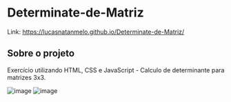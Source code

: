 # Determinate-de-Matriz

Link: https://lucasnatanmelo.github.io/Determinate-de-Matriz/

## Sobre o projeto

Exercício utilizando HTML, CSS e JavaScript - Calculo de determinante para matrizes 3x3.

![image](https://user-images.githubusercontent.com/100950738/169653533-c9ea4c14-a269-487c-9d3e-5fc0e7150c5d.png)
![image](https://user-images.githubusercontent.com/100950738/169653554-d19726c7-9b70-4569-8d9f-b53cda110a68.png)
